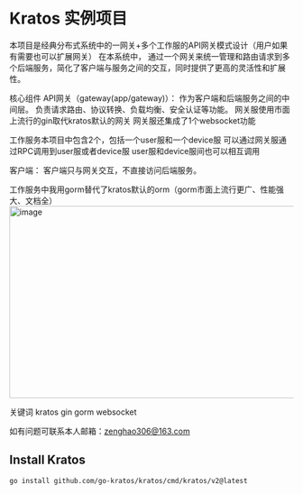 # Kratos 实例项目

本项目是经典分布式系统中的一网关+多个工作服的API网关模式设计（用户如果有需要也可以扩展网关）
在本系统中， 通过一个网关来统一管理和路由请求到多个后端服务，简化了客户端与服务之间的交互，同时提供了更高的灵活性和扩展性。

核心组件
API网关（gateway(app/gateway)）：
作为客户端和后端服务之间的中间层。
负责请求路由、协议转换、负载均衡、安全认证等功能。
网关服使用市面上流行的gin取代kratos默认的网关
网关服还集成了1个websocket功能

工作服务本项目中包含2个，包括一个user服和一个device服
可以通过网关服通过RPC调用到user服或者device服
user服和device服间也可以相互调用

客户端：
客户端只与网关交互，不直接访问后端服务。

工作服务中我用gorm替代了kratos默认的orm（gorm市面上流行更广、性能强大、文档全）
<img width="755" height="341" alt="image" src="https://github.com/user-attachments/assets/e41e4125-9c28-49f7-9726-9b660993dc9f" />

关键词 kratos gin  gorm   websocket

如有问题可联系本人邮箱：zenghao306@163.com  

## Install Kratos
```
go install github.com/go-kratos/kratos/cmd/kratos/v2@latest
```

